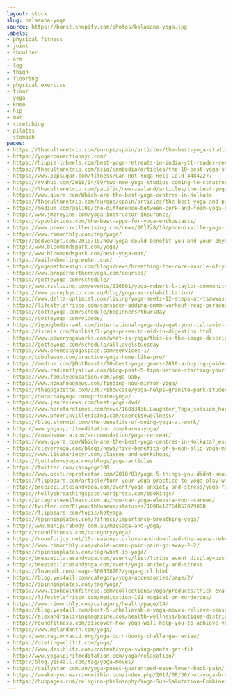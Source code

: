 ```yaml
---
layout: stock
slug: balasana-yoga
source: https://burst.shopify.com/photos/balasana-yoga.jpg
labels:
- physical fitness
- joint
- shoulder
- arm
- leg
- thigh
- flooring
- physical exercise
- floor
- yoga
- knee
- hip
- mat
- stretching
- pilates
- stomach
pages:
- https://theculturetrip.com/europe/spain/articles/the-best-yoga-studios-in-bilbao/
- https://yogaconnectionnyc.com/
- https://hippie-inheels.com/best-yoga-retreats-in-india-ytt-reader-reviews/
- https://theculturetrip.com/asia/cambodia/articles/the-10-best-yoga-studios-in-phnom-penh-cambodia/
- https://www.popsugar.com/fitness/Can-Hot-Yoga-Help-Cold-44842277
- https://rvahub.com/2018/04/09/two-new-yoga-studios-coming-to-stratford-hills/
- https://theculturetrip.com/pacific/new-zealand/articles/the-best-yoga-studios-in-wellington-new-zealand/
- https://www.quora.com/Which-are-the-best-yoga-centres-in-Kolkata
- https://theculturetrip.com/europe/spain/articles/the-best-yoga-and-pilates-studios-in-zaragoza-spain/
- https://medium.com/@al100/the-difference-between-cork-and-foam-yoga-blocks-23cd46316f51
- http://www.jmoreyins.com/yoga-instructor-insurance/
- https://appolicious.com/the-best-apps-for-yoga-enthusiasts/
- https://www.phoenixvillerising.com/news/2017/8/15/phoenixville-yoga-fitness-studios
- https://www.rimonthly.com/tag/yoga/
- http://bodyonept.com/2018/10/how-yoga-could-benefit-you-and-your-physical-therapy/
- http://www.bloomandspark.com/yoga/
- http://www.bloomandspark.com/best-yoga-mat/
- https://waileahealingcenter.com/
- https://yogapathdesign.com/blogs/news/breathing-the-core-muscle-of-yoga
- https://www.propernorthernyoga.com/courses/
- https://gotteyoga.com/schedule/
- http://www.rswliving.com/events/116691/yoga-robert-l-taylor-community-center
- https://www.purephysio.com.au/blog/yoga-as-rehabilitation/
- https://www.delta-optimist.com/living/yoga-meets-12-steps-at-tsawwassen-s-little-house-1.23460383
- https://lifestylefrisco.com/consider-adding-ommm-workout-reap-personal-benefits/
- https://gotteyoga.com/schedule/beginners/thursday
- https://gotteyoga.com/videos/
- https://igoogledisrael.com/international-yoga-day-get-your-tel-aviv-ommmm-ready/
- https://ixcela.com/toolkit/7-yoga-poses-to-aid-in-digestion.html
- https://www.poweryogaworks.com/what-is-yoga/this-is-the-image-description-42/
- https://gotteyoga.com/schedule/alllevelstuesday
- https://www.onenessyogaspace.com/services-1/
- http://cobbleway.com/practice-yoga-home-like-pro/
- https://medium.com/@DotBeasts/10-best-yoga-gears-2018-a-buying-guide-72f520398470
- https://www.radiantlyalive.com/blog-post-5-tips-before-starting-your-yoga-teacher-career/
- https://www.familyeducation.com/yoga-baby
- https://www.nonahoodnews.com/finding-now-mirror-yoga/
- https://thegpgazette.com/3367/showcase/yoga-helps-granite-park-students-cope-with-end-of-year-testing/
- https://dorachanyoga.com/private-yoga/
- https://www.jenreviews.com/best-yoga-dvd/
- https://www.herefordtimes.com/news/16033436.Laughter_Yoga_session_hopes_to_break_record_and_tackle_mental_health/
- https://www.phoenixvillerising.com/exercisewellness/
- https://blog.stormid.com/the-benefits-of-doing-yoga-at-work/
- http://www.yogaspiritmeditation.com/karma-yoga/
- https://rumahsuweta.com/accommodation/yoga-retreat/
- https://www.quora.com/Which-are-the-best-yoga-centres-in-Kolkata?_escaped_fragment_=n=12
- https://cleveryoga.com/blogs/news/five-benefits-of-a-non-slip-yoga-mat
- https://www.lisamariecyr.com/classes-and-workshops/
- https://gottaloveyoga.com/blogs/yoga-articles
- https://twitter.com/rasayoga108
- https://www.postureprotector.com/2018/03/yoga-5-things-you-didnt-know/
- https://flipboard.com/article/turn-your-yoga-practice-to-yoga-play-with-this-tortoise-to-firefly-transition/f-4d6c7b447f%2Fdoyouyoga.com
- http://breezepilatesandyoga.com/event/yoga-anxiety-and-stress/yoga-for-anxiety-2
- https://hollysbreathingspace.wordpress.com/bookings/
- http://integratewellness.com.au/how-can-yoga-elevate-your-career/
- http://twitter.com/PlymouthMuseum/statuses/1008412764057079808
- https://flipboard.com/topic/hotyoga
- https://spinninplates.com/fitness/importance-breathing-yoga/
- http://www.manipurabody.com.au/massage-and-yoga/
- http://roundfitness.com/category/yoga/
- https://roomforjoy.net/10-reasons-to-love-and-download-the-asana-rebel-yoga-app/
- https://www.rimonthly.com/whole-woman-pain-pain-go-away-2-2/
- https://spinninplates.com/tag/what-is-yoga/
- http://breezepilatesandyoga.com/events/list/?tribe_event_display=past&tribe_paged=1
- http://breezepilatesandyoga.com/event/yoga-anxiety-and-stress
- https://lovepik.com/image-500538702/yoga-girl.html
- https://blog.yes4all.com/category/yoga-accessories/page/2/
- https://spinninplates.com/tag/yoga/
- https://www.taohealthfitness.com/collections/yoga/products/thick-eva-foam-yoga-mat
- https://lifestylefrisco.com/meditation-101-magical-or-murderous/
- https://www.rimonthly.com/category/health/page/14/
- https://blog.yes4all.com/best-5-unbelievable-yoga-moves-relieve-seasonal-stress/
- https://alexandrialivingmagazine.com/health-wellness/boutique-district-s-sweat-crawl-is-saturday/
- http://roundfitness.com/discover-how-yoga-will-help-you-to-achieve-your-goals/
- https://www.melandanth.com/yoga/
- http://www.regionvavid.org/yoga-burn-booty-challenge-review/
- https://dietingwellfit.com/yoga/
- https://www.desiblitz.com/content/yoga-swing-pants-get-fit
- http://www.yogaspiritmeditation.com/yoga/relaxation/
- http://blog.yes4all.com/tag/yoga-moves/
- https://dailystar.com.au/yoga-poses-guaranteed-ease-lower-back-pain/
- https://awakenyourwarriorwithin.com/index.php/2017/08/30/hot-yoga-breathing-and-letting-fear-stop-you-from-reaching-for-your-dreams/
- https://hubpages.com/religion-philosophy/Yoga-Sun-Salutation-Combined-with-Gratitude-Prayer
---
```

